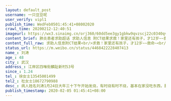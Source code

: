 ```yaml
---
layout: default_post
username: 一只豆豆呢
user_verify: vipl1
publish_time: WedFeb0501:45:41+08002020
crawl_time: 20200212-12:40:51
imageurl: https://wx3.sinaimg.cn/orj360/60dd5ee3gy1gbkw9qvzscj22c0340qv8.jpg
content_brief: 肺炎患者求助超话 求助人信息 附CT结果求救！家里还有孩子，才12岁~~救命~【姓名】刘涛【年龄】48【所在城市】武汉【所在小区、社区】江岸区四唯街麟趾新村53号【患病时间】1.24【联系方式】徐女士13545001499【其他紧急联系人】杜女士 18672790988【病情描述】病人姓名：刘涛   1月2 ...全文
content_full_raw: 求助人信息附CT结果<br/>求救！家里还有孩子，才12岁~~救命~<br/><br/>【姓名】刘涛<br/>【年龄】48<br/>【所在城市】武汉<br/>【所在小区、社区】江岸区四唯街麟趾新村53号<br/>【患病时间】1.24<br/>【联系方式】徐女士13545001499<br/>【其他紧急联系人】杜女士18672790988<br/>【病情描述】<br/><br/>病人姓名：刘涛<br/>1月24日大年三十下午开始发烧，有时烧有时不烧，基本在家没吃东西，腰疼，全身无力，现在已发展呼吸困难，1月31日去八医院做了CT，抽血，已肺部感染，超敏C反应蛋白94.58，正常是0-4，医生说这是典型新冠症状表现，有糖尿病，在家隔离这十几天越来越严重，没吃东西，不能动，喘气急促，呼吸困难，脸色发黑，跟社区上报，2月3日做了检测，不知道结果。社区说没有病床,也解决不了，要继续在家等待隔离~<adata-url="http://t.cn/R2WxQOQ"href="http://weibo.com/p/1001018008642010000000000"data-hide=""><spanclass='url-icon'><imgstyle='width:1rem;height:1rem'src='https://h5.sinaimg.cn/upload/2015/09/25/3/timeline_card_small_location_default.png'></span><spanclass="surl-text">武汉</span></a>
status_url: https://m.weibo.cn/status/4468422228407413
name_: 刘涛
age_: 48
city_: 武汉
address_: 江岸区四唯街麟趾新村53号
since_: 1.24
tel_: 徐女士13545001499
tel2_: 杜女士18672790988
desc_: 病人姓名刘涛1月24日大年三十下午开始发烧，有时烧有时不烧，基本在家没吃东西，腰疼，全身无力，现在已发展呼吸困难，1月31日去八医院做了CT，抽血，已肺部感染，超敏C反应蛋白94.58，正常是0-4，医生说这是典型新冠症状表现，有糖尿病，在家隔离这十几天越来越严重，没吃东西，不能动，喘气急促，呼吸困难，脸色发黑，跟社区上报，2月3日做了检测，不知道结果。社区说没有病床,也解决不了，要继续在家等待隔离~<adata-url="http//t.cn/R2WxQOQ"href="http//weibo.com/p/1001018008642010000000000"data-hide=""><spanclass='url-icon'><imgstyle='width1rem;height1rem'src='https//h5.sinaimg.cn/upload/2015/09/25/3/timeline_card_small_location_default.png'></span><spanclass="surl-text">武汉</span></a>
publish_timestamp: 2020-02-05 01:45:41+08:00
---
```


